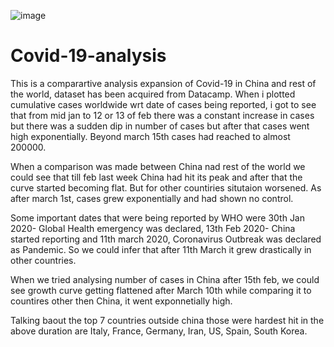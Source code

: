 ![image](https://user-images.githubusercontent.com/60546284/88905061-c8b76b80-d24d-11ea-984d-39f759ad8aa6.png)



# Covid-19-analysis
This is a comparartive analysis expansion of Covid-19 in China and rest of the world, dataset has been acquired from Datacamp.
When i plotted cumulative cases worldwide wrt date of cases being reported, i got to see that from mid jan to 12 or 13 of feb there was a constant increase in cases but there was a sudden dip in number of cases but after that cases went high exponentially. Beyond march 15th cases had reached to almost 200000.

When a comparison was made between China nad rest of the world we could see that till feb last week China had hit its peak and after that the curve started becoming flat. But for other countiries situtaion worsened. As after march 1st, cases grew exponentially and had shown no control.

Some important dates that were being reported by WHO were 30th Jan 2020- Global Health emergency was declared, 13th Feb 2020- China started reporting and 11th march 2020, Coronavirus Outbreak was declared as Pandemic. So we could infer that after 11th March it grew drastically in other countries.

When we tried analysing number of cases in China after 15th feb, we could see growth curve getting flattened after March 10th while comparing it to countires other then China, it went exponnetially high.

Talking baout the top 7 countries outside china those were hardest hit in the above duration are Italy, France, Germany, Iran, US, Spain, South Korea.

